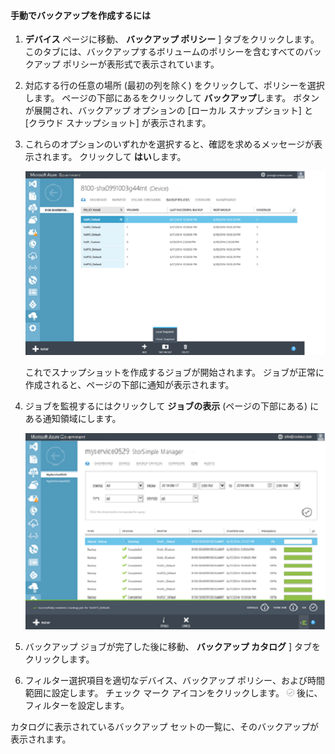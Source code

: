<!--author=SharS last changed: 9/17/15-->

#### 手動でバックアップを作成するには

1.  **デバイス** ページに移動、 **バックアップ ポリシー** ] タブをクリックします。 このタブには、バックアップするボリュームのポリシーを含むすべてのバックアップ ポリシーが表形式で表示されています。

2. 対応する行の任意の場所 (最初の列を除く) をクリックして、ポリシーを選択します。 ページの下部にあるをクリックして **バックアップ**します。 ボタンが展開され、バックアップ オプションの [ローカル スナップショット] と [クラウド スナップショット] が表示されます。 

3. これらのオプションのいずれかを選択すると、確認を求めるメッセージが表示されます。 クリックして **はい**します。 

    ![手動バックアップの作成 1](./media/storsimple-create-manual-backup-gov/HCS_CreateManualBackup1-gov-include.png)
 
    これでスナップショットを作成するジョブが開始されます。 ジョブが正常に作成されると、ページの下部に通知が表示されます。

4. ジョブを監視するにはクリックして **ジョブの表示** (ページの下部にある) にある通知領域にします。 

    ![手動バックアップの作成 2](./media/storsimple-create-manual-backup-gov/HCS_CreateManualBackup2-gov-include.png)

5. バックアップ ジョブが完了した後に移動、 **バックアップ カタログ** ] タブをクリックします。

6. フィルター選択項目を適切なデバイス、バックアップ ポリシー、および時間範囲に設定します。 チェック マーク アイコンをクリックします。 ![チェック マーク アイコン](./media/storsimple-create-manual-backup/HCS_CheckIcon-include.png) 後に、フィルターを設定します。

  カタログに表示されているバックアップ セットの一覧に、そのバックアップが表示されます。

